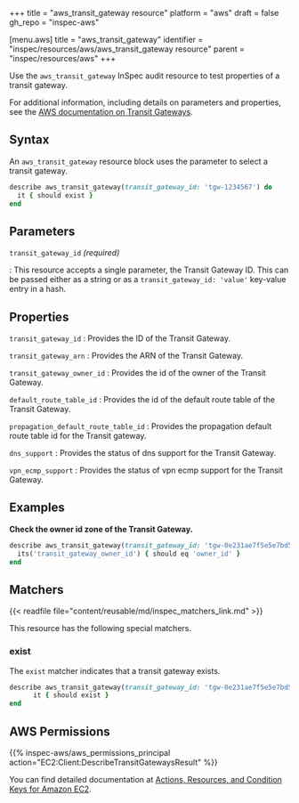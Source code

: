 +++
title = "aws_transit_gateway resource"
platform = "aws"
draft = false
gh_repo = "inspec-aws"

[menu.aws]
title = "aws_transit_gateway"
identifier = "inspec/resources/aws/aws_transit_gateway resource"
parent = "inspec/resources/aws"
+++

Use the `aws_transit_gateway` InSpec audit resource to test properties of a transit gateway.

For additional information, including details on parameters and properties, see the [AWS documentation on Transit Gateways](https://docs.aws.amazon.com/vpc/latest/tgw/).

## Syntax

An `aws_transit_gateway` resource block uses the parameter to select a transit gateway.

```ruby
describe aws_transit_gateway(transit_gateway_id: 'tgw-1234567') do
  it { should exist }
end
```

## Parameters

`transit_gateway_id` _(required)_

: This resource accepts a single parameter, the Transit Gateway ID.
  This can be passed either as a string or as a `transit_gateway_id: 'value'` key-value entry in a hash.

## Properties

`transit_gateway_id`
: Provides the ID of the Transit Gateway.

`transit_gateway_arn`
: Provides the ARN of the Transit Gateway.

`transit_gateway_owner_id`
: Provides the id of the owner of the Transit Gateway.

`default_route_table_id`
: Provides the id of the default route table of the Transit Gateway.

`propagation_default_route_table_id`
: Provides the propagation default route table id for the Transit gateway.

`dns_support`
: Provides the status of dns support for the Transit Gateway.

`vpn_ecmp_support`
: Provides the status of vpn ecmp support for the Transit Gateway.

## Examples

**Check the owner id zone of the Transit Gateway.**

```ruby
describe aws_transit_gateway(transit_gateway_id: 'tgw-0e231ae7f5e5e7bd5') do
  its('transit_gateway_owner_id') { should eq 'owner_id' }
end
```

## Matchers

{{< readfile file="content/reusable/md/inspec_matchers_link.md" >}}

This resource has the following special matchers.

### exist

The `exist` matcher indicates that a transit gateway exists.

```ruby
describe aws_transit_gateway(transit_gateway_id: 'tgw-0e231ae7f5e5e7bd5') do
      it { should exist }
end
```

## AWS Permissions

{{% inspec-aws/aws_permissions_principal action="EC2:Client:DescribeTransitGatewaysResult" %}}

You can find detailed documentation at [Actions, Resources, and Condition Keys for Amazon EC2](https://docs.aws.amazon.com/IAM/latest/UserGuide/list_amazonec2.html).
